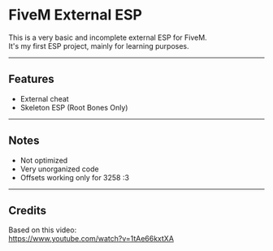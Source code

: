 # FiveM External ESP
This is a very basic and incomplete external ESP for FiveM.  
It's my first ESP project, mainly for learning purposes.

---
## Features
- External cheat
- Skeleton ESP (Root Bones Only)

---
## Notes
- Not optimized
- Very unorganized code
- Offsets working only for 3258 :3

---
## Credits
Based on this video:  
https://www.youtube.com/watch?v=1tAe66kxtXA
